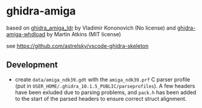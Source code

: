 # ghidra-amiga
based on [ghidra_amiga_ldr](https://github.com/lab313ru/ghidra_amiga_ldr) by Vladimir Kononovich (No license)
and [ghidra-amiga-whdload](https://github.com/apparentlymart/ghidra-amiga-whdload) by Martin Atkins (MIT license)

see https://github.com/astrelsky/vscode-ghidra-skeleton

## Development
- create `data/amiga_ndk39.gdt` with the `amiga_ndk39.prf` C parser profile (put in `USER_HOME/.ghidra_10.1.5_PUBLIC/parseprofiles`). A few headers have been exluded due to parsing problems, and `pack.h` has been added to the start of the parsed headers to ensure correct struct alignment.
